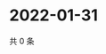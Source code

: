 # 2022-01-31

共 0 条

<!-- BEGIN WEIBO -->
<!-- 最后更新时间 Mon Jan 31 2022 08:31:52 GMT+0800 (China Standard Time) -->

<!-- END WEIBO -->
